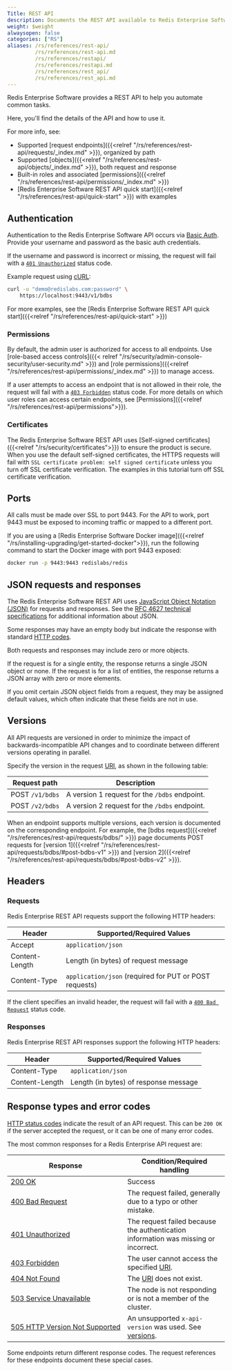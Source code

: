 ```yaml
---
Title: REST API
description: Documents the REST API available to Redis Enterprise Software deployments.
weight: $weight
alwaysopen: false
categories: ["RS"]
aliases: /rs/references/rest-api/
         /rs/references/rest-api.md
         /rs/references/restapi/
         /rs/references/restapi.md
         /rs/references/rest_api/
         /rs/references/rest_api.md
---
```

Redis Enterprise Software provides a REST API to help you automate common tasks.

Here, you'll find the details of the API and how to use it.  

For more info, see:

- Supported [request endpoints]({{<relref "/rs/references/rest-api/requests/_index.md" >}}), organized by path
- Supported [objects]({{<relref "/rs/references/rest-api/objects/_index.md" >}}), both request and response
- Built-in roles and associated [permissions]({{<relref "/rs/references/rest-api/permissions/_index.md" >}})
- [Redis Enterprise Software REST API quick start]({{<relref "/rs/references/rest-api/quick-start" >}}) with examples

## Authentication

Authentication to the Redis Enterprise Software API occurs via [Basic Auth](https://en.wikipedia.org/wiki/Basic_access_authentication). Provide your username and password as the basic auth credentials.

If the username and password is incorrect or missing, the request will fail with a [`401 Unauthorized`](https://www.rfc-editor.org/rfc/rfc9110.html#name-401-unauthorized) status code.

Example request using [cURL](https://curl.se/):

``` bash
curl -u "demo@redislabs.com:password" \
    https://localhost:9443/v1/bdbs
```

For more examples, see the [Redis Enterprise Software REST API quick start]({{<relref "/rs/references/rest-api/quick-start" >}})

### Permissions

By default, the admin user is authorized for access to all endpoints. Use [role-based access controls]({{< relref "/rs/security/admin-console-security/user-security.md" >}}) and [role permissions]({{<relref "/rs/references/rest-api/permissions/_index.md" >}}) to manage access.

If a user attempts to access an endpoint that is not allowed in their role, the request will fail with a [`403 Forbidden`](https://www.rfc-editor.org/rfc/rfc9110.html#name-403-forbidden) status code. For more details on which user roles can access certain endpoints, see [Permissions]({{<relref "/rs/references/rest-api/permissions">}}).

### Certificates

The Redis Enterprise Software REST API uses [Self-signed certificates]({{<relref "/rs/security/certificates">}}) to ensure the product is secure. When you use the default self-signed certificates, the HTTPS requests will fail with `SSL certificate problem: self signed certificate` unless you turn off SSL certificate verification. The examples in this tutorial turn off SSL certificate verification.

## Ports

All calls must be made over SSL to port 9443. For the API to work, port 9443 must be exposed to incoming traffic or mapped to a different port.

If you are using a [Redis Enterprise Software Docker image]({{<relref "/rs/installing-upgrading/get-started-docker">}}), run the following command to start the Docker image with port 9443 exposed:

```sh
docker run -p 9443:9443 redislabs/redis
```

## JSON requests and responses

The Redis Enterprise Software REST API uses [JavaScript Object Notation (JSON)](http://www.json.org) for requests and responses. See the [RFC 4627 technical specifications](http://www.ietf.org/rfc/rfc4627.txt) for additional information about JSON.

Some responses may have an empty body but indicate the response with standard [HTTP codes](https://www.w3.org/Protocols/rfc2616/rfc2616-sec10.html).

Both requests and responses may include zero or more objects.

If the request is for a single entity, the response returns a single JSON object or none. If the request is for a list of entities, the response returns a JSON array with zero or more elements.

If you omit certain JSON object fields from a request, they may be assigned default values, which often indicate that these fields are not in use.

## Versions

All API requests are versioned in order to minimize the impact of backwards-incompatible API changes and to coordinate between different versions operating in parallel.

Specify the version in the request [URI](https://en.wikipedia.org/wiki/Uniform_Resource_Identifier), as shown in the following table:

| Request path | Description |
|--------------|-------------|
| POST `/v1/bdbs` | A version 1 request for the `/bdbs` endpoint. |
| POST `/v2/bdbs` | A version 2 request for the `/bdbs` endpoint. |

When an endpoint supports multiple versions, each version is documented on the corresponding endpoint.  For example, the [bdbs request]({{<relref "/rs/references/rest-api/requests/bdbs/" >}}) page documents POST requests for [version 1]({{<relref "/rs/references/rest-api/requests/bdbs/#post-bdbs-v1" >}}) and [version 2]({{<relref "/rs/references/rest-api/requests/bdbs/#post-bdbs-v2" >}}).

## Headers

### Requests

Redis Enterprise REST API requests support the following HTTP headers:

| Header | Supported/Required Values |
|--------|---------------------------|
| Accept | `application/json` |
| Content-Length | Length (in bytes) of request message |
| Content-Type | `application/json` (required for PUT or POST requests) |

If the client specifies an invalid header, the request will fail with a [`400 Bad Request`](https://www.rfc-editor.org/rfc/rfc9110.html#name-400-bad-request) status code.

### Responses

Redis Enterprise REST API responses support the following HTTP headers:

| Header | Supported/Required Values |
|--------|---------------------------|
| Content-Type | `application/json` |
| Content-Length | Length (in bytes) of response message |

## Response types and error codes

[HTTP status codes](https://www.rfc-editor.org/rfc/rfc9110.html#name-status-codes) indicate the result of an API request. This can be `200 OK` if the server accepted the request, or it can be one of many error codes.

The most common responses for a Redis Enterprise API request are:

| Response | Condition/Required handling |
|----------|-----------------------------|
| [200 OK](https://www.rfc-editor.org/rfc/rfc9110.html#name-200-ok) | Success |
| [400 Bad Request](https://www.rfc-editor.org/rfc/rfc9110.html#name-400-bad-request) | The request failed, generally due to a typo or other mistake. |
| [401 Unauthorized](https://www.rfc-editor.org/rfc/rfc9110.html#name-401-unauthorized) | The request failed because the authentication information was missing or incorrect. |
| [403 Forbidden](https://www.rfc-editor.org/rfc/rfc9110.html#name-403-forbidden) | The user cannot access the specified [URI](https://en.wikipedia.org/wiki/Uniform_Resource_Identifier). |
| [404 Not Found](https://www.rfc-editor.org/rfc/rfc9110.html#name-404-not-found) | The [URI](https://en.wikipedia.org/wiki/Uniform_Resource_Identifier) does not exist. |
| [503 Service Unavailable](https://www.rfc-editor.org/rfc/rfc9110.html#name-503-service-unavailable) | The node is not responding or is not a member of the cluster. |
| [505&nbsp;HTTP&nbsp;Version&nbsp;Not&nbsp;Supported](https://www.rfc-editor.org/rfc/rfc9110.html#name-505-http-version-not-suppor) | An unsupported `x-api-version` was used. See [versions](#versions). |

Some endpoints return different response codes. The request references for these endpoints document these special cases.
